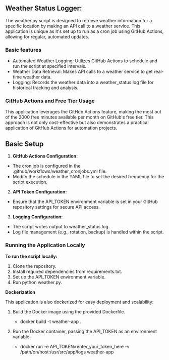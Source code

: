 ## Weather Status Logger: 

The weather.py script is designed to retrieve weather information for a specific location by making an API call to a weather service. 
This application is unique as it's set up to run as a cron job using GitHub Actions, allowing for regular, automated updates.

### Basic features
* Automated Weather Logging: Utilizes GitHub Actions to schedule and run the script at specified intervals.
* Weather Data Retrieval: Makes API calls to a weather service to get real-time weather data.
* Logging: Records the weather data into a weather_status.log file for historical tracking and analysis.

### GitHub Actions and Free Tier Usage
This application leverages the GitHub Actions feature, making the most out of the 2000 free minutes available per month on GitHub's free tier. 
This approach is not only cost-effective but also demonstrates a practical application of GitHub Actions for automation projects.

## Basic Setup
1.  **GitHub Actions Configuration:**
*  The cron job is configured in the .github/workflows/weather_cronjobs.yml file.
*  Modify the schedule in the YAML file to set the desired frequency for the script execution.
2.  **API Token Configuration:**
*  Ensure that the API_TOKEN environment variable is set in your GitHub repository settings for secure API access.
3.  **Logging Configuration:**
*  The script writes output to weather_status.log.
*  Log file management (e.g., rotation, backup) is handled within the script.

### Running the Application Locally
**To run the script locally:**

1.  Clone the repository.
2.  Install required dependencies from requirements.txt.
3.  Set up the API_TOKEN environment variable.
4.  Run python weather.py.

**Dockerization**

This application is also dockerized for easy deployment and scalability:

1.  Build the Docker image using the provided Dockerfile.
      -  docker build -t weather-app .

3.  Run the Docker container, passing the API_TOKEN as an environment variable.
      -  docker run -e API_TOKEN=enter_your_token_here -v /path/on/host:/usr/src/app/logs weather-app


